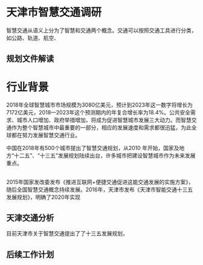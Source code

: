 # 天津市智慧交通调研

智慧交通从语义上分为了智慧和交通两个概念。交通可以按照交通工具进行分类，如公路、轨道、航空、

## 规划文件解读

# 行业背景

2018年全球智慧城市市场规模为3080亿美元，预计到2023年这一数字将增长为7172亿美元，2018—2023年这个预测期内的年复合增长率为18.4%。公共安全需求、城市人口增加、政府举措增加，将成为促进智慧城市发展三大动力。而智慧交通作为整个智慧城市中最重要的一部分，相应的发展速度和需求都很迅猛，为此全球都在努力发展智慧交通行业。

中国在2018年有500个城市提出了智慧交通规划，从2010 年开始，国家及地方“十二五”、“十三五”发展规划陆续出台，许多城市把建设智慧城市作为未来发展重点。

## 

2015年国家发改委发布《推进互联网+便捷交通促进这能交通发展的实施方案》，随后全国智慧交通概念持续发展。2016年，天津市发布《天津市智能交通十三五发展规划》，明确了2020年实现

## 天津交通分析

目前天津市关于智慧交通提出了了十三五发展规划，

## 后续工作计划



